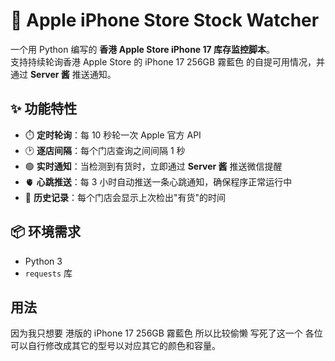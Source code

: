 # 🍎 Apple iPhone Store Stock Watcher

一个用 Python 编写的 **香港 Apple Store iPhone 17 库存监控脚本**。  
支持持续轮询香港 Apple Store 的 iPhone 17 256GB 霧藍色 的自提可用情况，并通过 **Server 酱** 推送通知。  

## ✨ 功能特性

- ⏱️ **定时轮询**：每 10 秒轮一次 Apple 官方 API  
- 🕑 **逐店间隔**：每个门店查询之间间隔 1 秒  
- 🟢 **实时通知**：当检测到有货时，立即通过 **Server 酱** 推送微信提醒  
- 🫀 **心跳推送**：每 3 小时自动推送一条心跳通知，确保程序正常运行中  
- 📌 **历史记录**：每个门店会显示上次检出"有货"的时间  

## 📦 环境需求

- Python 3
- `requests` 库  

## 用法

因为我只想要 港版的 iPhone 17 256GB 霧藍色 所以比较偷懒 写死了这一个
各位可以自行修改成其它的型号以对应其它的颜色和容量。
